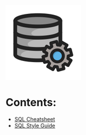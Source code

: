 ![](logo.svg)

# Contents:
- [SQL Cheatsheet](sections/sql.md)
- [SQL Style Guide](sections/style-guide.md)
